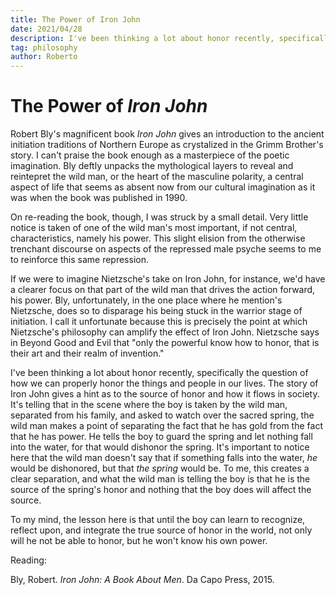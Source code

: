 ```yaml
---
title: The Power of Iron John
date: 2021/04/28
description: I've been thinking a lot about honor recently, specifically the question of how we can properly honor the things and people in our lives
tag: philosophy
author: Roberto
---
```


# The Power of _Iron John_

Robert Bly's magnificent book _Iron John_ gives an introduction to the ancient initiation traditions of Northern Europe as crystalized in the Grimm Brother's story. I can't praise the book enough as a masterpiece of the poetic imagination. Bly deftly unpacks the mythological layers to reveal and reintepret the wild man, or the heart of the masculine polarity, a central aspect of life that seems as absent now from our cultural imagination as it was when the book was published in 1990.

On re-reading the book, though, I was struck by a small detail. Very little notice is taken of one of the wild man's most important, if not central, characteristics, namely his power. This slight elision from the otherwise trenchant discourse on aspects of the repressed male psyche seems to me to reinforce this same repression.

If we were to imagine Nietzsche's take on Iron John, for instance, we'd have a clearer focus on that part of the wild man that drives the action forward, his power. Bly, unfortunately, in the one place where he mention's Nietzsche, does so to disparage his being stuck in the warrior stage of initiation. I call it unfortunate because this is precisely the point at which Nietzsche's philosophy can amplify the effect of Iron John. Nietzsche says in Beyond Good and Evil that "only the powerful know how to honor, that is their art and their realm of invention."

I've been thinking a lot about honor recently, specifically the question of how we can properly honor the things and people in our lives. The story of Iron John gives a hint as to the source of honor and how it flows in society. It's telling that in the scene where the boy is taken by the wild man, separated from his family, and asked to watch over the sacred spring, the wild man makes a point of separating the fact that he has gold from the fact that he has power. He tells the boy to guard the spring and let nothing fall into the water, for that would dishonor the spring. It's important to notice here that the wild man doesn't say that if something falls into the water, _he_ would be dishonored, but that _the spring_ would be. To me, this creates a clear separation, and what the wild man is telling the boy is that he is the source of the spring's honor and nothing that the boy does will affect the source.

To my mind, the lesson here is that until the boy can learn to recognize, reflect upon, and integrate the true source of honor in the world, not only will he not be able to honor, but he won't know his own power.

Reading:

Bly, Robert. _Iron John: A Book About Men_. Da Capo Press, 2015.
